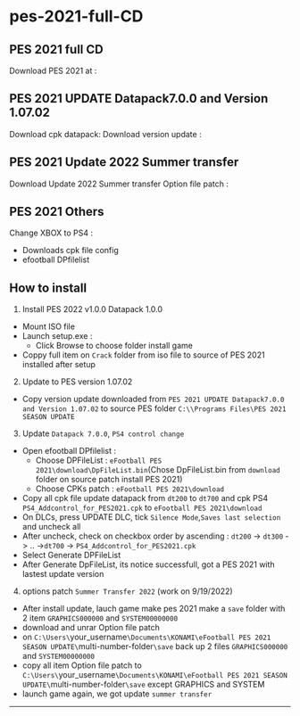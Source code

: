 # pes-2021-full-CD
## PES 2021 full CD
Download PES 2021 at :  
## PES 2021 UPDATE Datapack7.0.0 and Version 1.07.02
Download cpk datapack:
Download version update : 
## PES 2021 Update 2022 Summer transfer 
Download Update 2022 Summer transfer Option file patch :  
## PES 2021 Others
Change XBOX to PS4 :  
-   Downloads cpk file config
-   efootball DPfilelist
## How to install
1.  Install PES 2022 v1.0.0 Datapack 1.0.0
-   Mount ISO file
-   Launch setup.exe :
    +   Click Browse to choose folder install game
-   Coppy full item on `Crack` folder from iso file to source of PES 2021 installed after setup
2.  Update to PES version 1.07.02  
-   Copy version update downloaded from `PES 2021 UPDATE Datapack7.0.0 and Version 1.07.02` to source PES folder `C:\\Programs Files\PES 2021 SEASON UPDATE`  
3.  Update `Datapack 7.0.0`, `PS4 control change`
-   Open efootball DPfilelist :  
    +   Choose DPFileList :  `eFootball PES 2021\download\DpFileList.bin`(Chose DpFileList.bin from `download` folder on source patch install PES 2021)  
    +   Choose CPKs patch : `eFootball PES 2021\download`  
-   Copy all cpk file update datapack from `dt200` to `dt700` and cpk PS4 `PS4_Addcontrol_for_PES2021.cpk` to `eFootball PES 2021\download`  
-   On DLCs, press UPDATE DLC, tick `Silence Mode`,`Saves last selection` and uncheck all  
-   After uncheck, check on checkbox order by ascending : `dt200` -> `dt300` -> .. ->`dt700` -> `PS4_Addcontrol_for_PES2021.cpk` 
-   Select Generate DPFileList 
-   After Generate DpFileList, its notice successfull, got a PES 2021 with lastest update version  
4.  options patch `Summer Transfer 2022` (work on 9/19/2022)
-   After install update, lauch game make pes 2021 make a `save` folder with 2 item `GRAPHICS000000` and `SYSTEM00000000` 
-   download and unrar Option file patch  
-   on `C:\Users\`your_username`\Documents\KONAMI\eFootball PES 2021 SEASON UPDATE\`multi-number-folder`\save` back up 2 files `GRAPHICS000000` and `SYSTEM00000000`
-   copy all item Option file patch to `C:\Users\`your_username`\Documents\KONAMI\eFootball PES 2021 SEASON UPDATE\`multi-number-folder`\save` except GRAPHICS and SYSTEM
-   launch game again, we got update `summer transfer`
---



